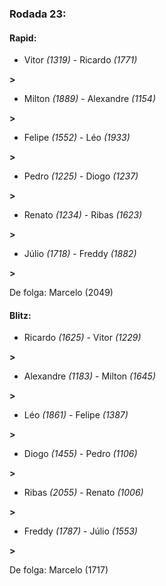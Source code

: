 ### Rodada 23:

#### Rapid:

* Vitor *(1319)*     -     Ricardo *(1771)*

 **>** 
* Milton *(1889)*     -     Alexandre *(1154)*

 **>** 
* Felipe *(1552)*     -     Léo *(1933)*

 **>** 
* Pedro *(1225)*     -     Diogo *(1237)*

 **>** 
* Renato *(1234)*     -     Ribas *(1623)*

 **>** 
* Júlio *(1718)*     -     Freddy *(1882)*

 **>** 

De folga: Marcelo (2049)

#### Blitz:

* Ricardo *(1625)*     -     Vitor *(1229)*

 **>** 
* Alexandre *(1183)*     -     Milton *(1645)*

 **>** 
* Léo *(1861)*     -     Felipe *(1387)*

 **>** 
* Diogo *(1455)*     -     Pedro *(1106)*

 **>** 
* Ribas *(2055)*     -     Renato *(1006)*

 **>** 
* Freddy *(1787)*     -     Júlio *(1553)*

 **>** 

De folga: Marcelo (1717)

